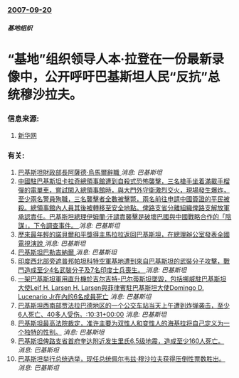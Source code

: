 ### [2007-09-20](/news/2007/09/20/index.md)

##### 基地组织
# “基地”组织领导人本·拉登在一份最新录像中，公开呼吁巴基斯坦人民“反抗”总统穆沙拉夫。




### 信息来源:

1. [新华网](http://news.xinhuanet.com/world/2007-09/21/content_6762537.htm)

### 有关:

1. [巴基斯坦財政部長阿薩德·烏馬爾辭職 ](/zh/news/2019/04/18/巴基斯坦財政部長阿薩德-烏馬爾辭職.md) _消息: 巴基斯坦_
2. [中國駐巴基斯坦卡拉奇總領事館遭到自殺式恐怖襲擊，三名槍手坐着滿載手榴彈的電單車，嘗試闖入總領事館時，與大門外守衛激烈交火，現場發生爆炸，至少兩名警員殉職，三名襲擊者全數被擊斃，兩名前往申請中國簽證的平民被殺。總領事館內人員其後被轉移至安全地點。俾路支省分離組織俾路支解放軍承認責任。巴基斯坦總理伊姆蘭·汗譴責襲擊是破壞巴國與中國戰略合作的「陰謀」，下令調查事件。 ](/zh/news/2018/11/23/中國駐巴基斯坦卡拉奇總領事館遭到自殺式恐怖襲擊-三名槍手坐着滿載手榴彈的電單車-嘗試闖入總領事館時-與大門外守衛激烈交火.md) _消息: 巴基斯坦_
3. [ 歷來最年輕的諾貝爾和平獎得主馬拉拉返回巴基斯坦，在總理辦公室發表全國電視演說 ](/zh/news/2018/03/29/歷來最年輕的諾貝爾和平獎得主馬拉拉返回巴基斯坦-在總理辦公室發表全國電視演說.md) _消息: 巴基斯坦_
4. [巴基斯坦巴勒吉納爾 ](/zh/news/2017/01/21/巴基斯坦巴勒吉納爾.md) _消息: 巴基斯坦_
5. [印度西北部旁遮普邦帕坦科特空軍基地遭到來自巴基斯坦的武裝分子攻擊，戰鬥造成至少4名武裝分子及7名印度士兵喪生。 ](/zh/news/2016/01/2/印度西北部旁遮普邦帕坦科特空軍基地遭到來自巴基斯坦的武裝分子攻擊-戰鬥造成至少4名武裝分子及7名印度士兵喪生.md) _消息: 巴基斯坦_
6. [一架巴基斯坦軍用直升機於吉尔吉特-巴尔蒂斯坦墜毀，包括挪威駐巴基斯坦大使Leif H. Larsen H. Larsen與菲律賓駐巴基斯坦大使Domingo D. Lucenario Jr在內的6名成員死亡](/zh/news/2015/05/8/一架巴基斯坦軍用直升機於吉尔吉特-巴尔蒂斯坦墜毀-包括挪威駐巴基斯坦大使Leif-H-Larsen-H-Larsen.md) _消息: 巴基斯坦_
7. [巴基斯坦西南部贾法拉巴德地区的一个公交车站当天上午遭到炸弹袭击，至少6人死亡、40多人受伤。:10:31+00:00](/zh/news/2013/03/22/巴基斯坦西南部贾法拉巴德地区的一个公交车站当天上午遭到炸弹袭击-至少6人死亡-40多人受伤-10-31-00-00.md) _消息: 巴基斯坦_
8. [巴基斯坦最高法院裁定，准许主要为双性人和变性人的海基拉将自己定义为一个独特的性别。](/zh/news/2009/12/23/巴基斯坦最高法院裁定-准许主要为双性人和变性人的海基拉将自己定义为一个独特的性别.md) _消息: 巴基斯坦_
9. [巴基斯坦俾路支省首府奎达附近发生里氏6.5级地震，造成至少160人死亡。](/zh/news/2008/10/29/巴基斯坦俾路支省首府奎达附近发生里氏65级地震-造成至少160人死亡.md) _消息: 巴基斯坦_
10. [巴基斯坦举行总统选举，现任总统佩尔韦兹·穆沙拉夫获得压倒性票数胜出。](/zh/news/2007/10/6/巴基斯坦举行总统选举-现任总统佩尔韦兹-穆沙拉夫获得压倒性票数胜出.md) _消息: 巴基斯坦_
